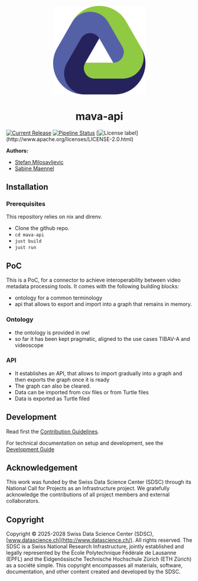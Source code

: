 <p align="center">
  <img src="./docs/assets/logo.svg" alt="project logo" width="250">
</p>

<h1 align="center">
  mava-api
</h1>
<p align="center">
</p>

[![Current Release](https://img.shields.io/github/release/sdsc-ordes/mava-api.svg?label=release)](https://github.com/sdsc-ordes/mava-api/releases/latest)
[![Pipeline Status](https://img.shields.io/github/actions/workflow/status/sdsc-ordes/mava-api/normal.yaml?label=ci)](https://github.com/sdsc-ordes/mava-api/actions/workflows/normal.yaml)
[![License label](https://img.shields.io/badge/License-Apache2.0-blue.svg?)](http://www.apache.org/licenses/LICENSE-2.0.html)

**Authors:**

- [Stefan Milosavljevic](mailto:stefan.milosavljevic@sdsc.ethz.ch)
- [Sabine Maennel](mailto:sabine.maennel@sdsc.ethz.ch)

## Installation

### Prerequisites
This repository relies on nix and direnv.
- Clone the github repo.
- `cd mava-api`
- `just build`
- `just run`

## PoC

This is a PoC, for a connector to achieve interoperability between video metadata processing tools. It comes with the following building blocks:

- ontology for a common terminology
- api that allows to export and import into a graph that remains in memory.


### Ontology

- the ontology is provided in owl
- so far it has been kept pragmatic, aligned to the use cases TIBAV-A and videoscope

### API
- It establishes an API, that allows to import gradually into a graph and then exports the graph once it is ready
- The graph can also be cleared.
- Data can be imported from csv files or from Turtle files
- Data is exported as Turtle filed

## Development

Read first the [Contribution Guidelines](/CONTRIBUTING.md).

For technical documentation on setup and development, see the
[Development Guide](docs/development-guide.md)

## Acknowledgement

This work was funded by the Swiss Data Science Center (SDSC) through its 
National Call for Projects as an Infrastructure project. We gratefully 
acknowledge the contributions of all project members and external collaborators.

## Copyright

Copyright © 2025-2028 Swiss Data Science Center (SDSC),
[www.datascience.ch](http://www.datascience.ch/). All rights reserved. 
The SDSC is a Swiss National Research Infrastructure, jointly established and legally represented 
by the École Polytechnique Fédérale de Lausanne (EPFL) and the Eidgenössische Technische Hochschule 
Zürich (ETH Zürich) as a société simple. This copyright encompasses all materials, software, 
documentation, and other content created and developed by the SDSC.
